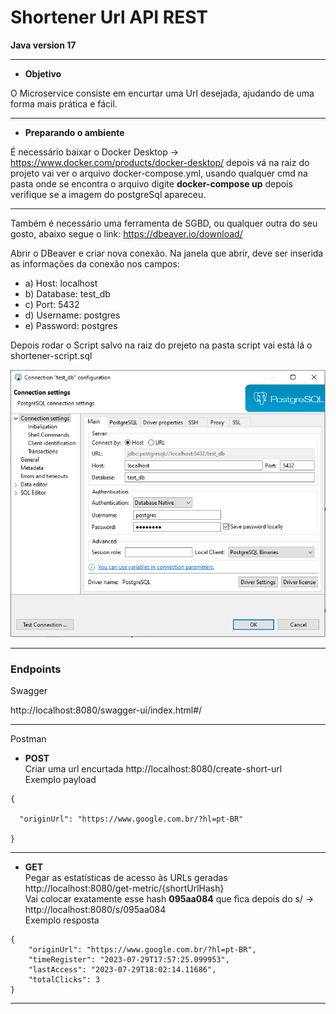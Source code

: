 # Shortener Url API REST
**Java version 17**

---

* **Objetivo**

O Microservice consiste em encurtar uma Url desejada, ajudando de uma forma mais prática e fácil.

---

* **Preparando o ambiente**

É necessário baixar o Docker Desktop -> https://www.docker.com/products/docker-desktop/
depois vá na raiz do projeto vai ver o arquivo docker-compose.yml, usando qualquer cmd
na pasta onde se encontra o arquivo digite **docker-compose up** depois verifique se a imagem do postgreSql apareceu.

---

Também é necessário uma ferramenta de SGBD, ou qualquer outra do seu gosto, abaixo segue o link:
https://dbeaver.io/download/

Abrir o DBeaver e criar nova conexão.
Na janela que abrir, deve ser inserida as informações da conexão nos campos:

 - a) Host: localhost
 - b) Database: test_db
 - c) Port: 5432
 - d) Username: postgres
 - e) Password: postgres

Depois rodar o Script salvo na raiz do prejeto na pasta script vai está lá o shortener-script.sql

![alt text](Capturar1.PNG)

---

### Endpoints

Swagger

http://localhost:8080/swagger-ui/index.html#/

---

Postman

* **POST**<br />
Criar uma url encurtada http://localhost:8080/create-short-url <br />Exemplo payload
```
{

  "originUrl": "https://www.google.com.br/?hl=pt-BR"
  
}
```

---

* **GET**
<br />Pegar as estatísticas de acesso às URLs geradas http://localhost:8080/get-metric/{shortUrlHash} <br />
Vai colocar exatamente esse hash **095aa084** que fica depois do s/ -> http://localhost:8080/s/095aa084 <br />
Exemplo resposta
```
{
    "originUrl": "https://www.google.com.br/?hl=pt-BR",
    "timeRegister": "2023-07-29T17:57:25.099953",
    "lastAccess": "2023-07-29T18:02:14.11686",
    "totalClicks": 3
}
```

---


















